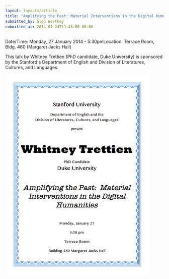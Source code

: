 ```yaml
---
layout: layouts/article
title: "Amplifying the Past: Material Interventions in the Digital Humanities"
submitted_by: Glen Worthey
submitted_at: 2014-01-24T11:43:00-08:00
---
```



Date/Time: Monday, 27 January 2014 - 5:30pmLocation: Terrace Room, Bldg. 460 (Margaret Jacks Hall)

This talk by Whitney Trettien (PhD candidate, Duke University) is sponsored by the Stanford's Department of English and Division of Literatures, Cultures, and Languages.




![](../post-images/TrettienPoster.png)



